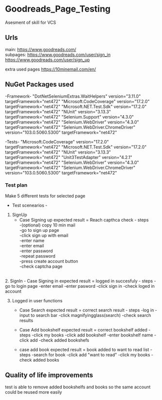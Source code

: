 # Goodreads_Page_Testing

Asesment of skill for VCS

## Urls

main:
https://www.goodreads.com/  <br />
subpages:
https://www.goodreads.com/user/sign_in    <br /> 
https://www.goodreads.com/user/sign_up    <br />

extra used pages
https://10minemail.com/en/

## NuGet Packages used
-Framework-
"DotNetSeleniumExtras.WaitHelpers" version="3.11.0" targetFramework="net472" 
"Microsoft.CodeCoverage" version="17.2.0" targetFramework="net472" 
"Microsoft.NET.Test.Sdk" version="17.2.0" targetFramework="net472" 
"NUnit" version="3.13.3" targetFramework="net472" 
"Selenium.Support" version="4.3.0" targetFramework="net472" 
"Selenium.WebDriver" version="4.3.0" targetFramework="net472" 
"Selenium.WebDriver.ChromeDriver" version="103.0.5060.5300" targetFramework="net472" 

-Tests-
"Microsoft.CodeCoverage" version="17.2.0" targetFramework="net472"
"Microsoft.NET.Test.Sdk" version="17.2.0" targetFramework="net472"
"NUnit" version="3.13.3" targetFramework="net472"
"Unit3TestAdapter" version="4.2.1" targetFramework="net472"
"Selenium.WebDriver" version="4.3.0" targetFramework="net472"
"Selenium.WebDriver.ChromeDriver" version="103.0.5060.5300" targetFramework="net472"


### Test plan
Make 5 different tests for selected page

- Test scenearios - 
1. SignUp
	- Case Signing up		expected result = Reach capthca check
          - steps <br />
          -(optional) copy 10 min mail  <br />
          -go to sign up page  
          -click sign up with email  
          -enter name  
          -enter email  
          -enter password  
          -repeat password  
          -press create account button  
          -check captcha page  
<br />
2. SignIn
	- Case Signing in		expected result = logged in succesfuly
          - steps
          -go to login page
          -enter email
          -enter pasword
          -click sign in
          -check loged in account
      
3. Logged in user functions
	- Case Search			expected result = correct search result
          - steps
          -log in
          -input to search bar
          -click magnifyingglass(search)
          -check search results

	- Case Add bookshelf	expected result = correct bookshelf added
          - steps
          -click my books
          -click add bookshelf
          -enter bookshelf name 
          -click add
          -check added bookshefs
    - case add book         expected result = book added to want to read list
          - steps
          -search for book
          -click add "want to read"
          -click my books
          -check added books


## Quality of life improvements 
test is able to remove added bookshelfs and books so the same account could be reused more easily
